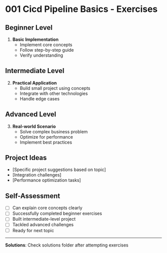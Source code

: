 # 001 Cicd Pipeline Basics - Exercises

## Beginner Level

1. **Basic Implementation**
   - Implement core concepts
   - Follow step-by-step guide
   - Verify understanding

## Intermediate Level

2. **Practical Application**
   - Build small project using concepts
   - Integrate with other technologies
   - Handle edge cases

## Advanced Level

3. **Real-world Scenario**
   - Solve complex business problem
   - Optimize for performance
   - Implement best practices

## Project Ideas

- [Specific project suggestions based on topic]
- [Integration challenges]
- [Performance optimization tasks]

## Self-Assessment

- [ ] Can explain core concepts clearly
- [ ] Successfully completed beginner exercises
- [ ] Built intermediate-level project
- [ ] Tackled advanced challenges
- [ ] Ready for next topic

---

**Solutions**: Check solutions folder after attempting exercises
